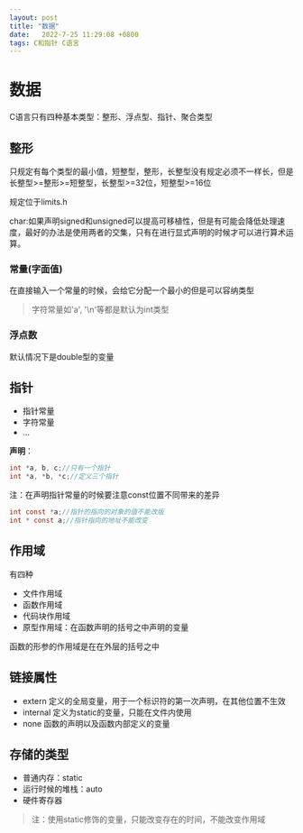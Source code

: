 ```yaml
---
layout: post
title: "数据" 
date:   2022-7-25 11:29:08 +0800
tags: C和指针 C语言
---
```


# 数据

C语言只有四种基本类型：整形、浮点型、指针、聚合类型

## 整形

只规定有每个类型的最小值，短整型，整形，长整型没有规定必须不一样长，但是长整型>=整形>=短整型，长整型>=32位，短整型>=16位

规定位于limits.h

char:如果声明signed和unsigned可以提高可移植性，但是有可能会降低处理速度，最好的办法是使用两者的交集，只有在进行显式声明的时候才可以进行算术运算。

### 常量(字面值)

在直接输入一个常量的时候，会给它分配一个最小的但是可以容纳类型

> 字符常量如'a', '\n'等都是默认为int类型

### 浮点数

默认情况下是double型的变量

## 指针

+ 指针常量
+ 字符常量
+ ...

**声明**：

```C
int *a, b, c;//只有一个指针
int *a, *b, *c;//定义三个指针
```

 注：在声明指针常量的时候要注意const位置不同带来的差异

``` C
int const *a;//指针的指向的对象的值不能改版
int * const a;//指针指向的地址不能改变
```



## 作用域

有四种

+ 文件作用域
+ 函数作用域
+ 代码块作用域
+ 原型作用域：在函数声明的括号之中声明的变量

函数的形参的作用域是在在外层的括号之中

## 链接属性

+ extern 定义的全局变量，用于一个标识符的第一次声明，在其他位置不生效
+ internal 定义为static的变量，只能在文件内使用
+ none 函数的声明以及函数内部定义的变量

## 存储的类型

+ 普通内存：static
+ 运行时候的堆栈：auto
+ 硬件寄存器

> 注：使用static修饰的变量，只能改变存在的时间，不能改变作用域















